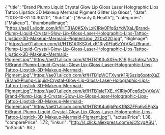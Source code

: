 {
	"title": "Brand Plump Liquid Crystal Glow Lip Gloss Laser Holographic Lips Tattoo Lipstick 3D Makeup Mermaid Pigment Glitter Lip Gloss",
	"date": "2018-10-31 10:30:20",
	"SubCat": ["Beauty & Health"],
	"categories": ["Makeup"],
	"thumbnailImage": "https://ae01.alicdn.com/kf/HTB1A0KSXyLxK1Rjy0Ffq6zYdVXaL/Brand-Plump-Liquid-Crystal-Glow-Lip-Gloss-Laser-Holographic-Lips-Tattoo-Lipstick-3D-Makeup-Mermaid-Pigment.jpg_220x220.jpg",
	"BigImage": ["https://ae01.alicdn.com/kf/HTB1A0KSXyLxK1Rjy0Ffq6zYdVXaL/Brand-Plump-Liquid-Crystal-Glow-Lip-Gloss-Laser-Holographic-Lips-Tattoo-Lipstick-3D-Makeup-Mermaid-Pigment.jpg","https://ae01.alicdn.com/kf/HTB1K3uSXEvrK1RjSszfq6xJNVXa5/Brand-Plump-Liquid-Crystal-Glow-Lip-Gloss-Laser-Holographic-Lips-Tattoo-Lipstick-3D-Makeup-Mermaid-Pigment.jpg","https://ae01.alicdn.com/kf/HTB1pWCTXynrK1RjSsziq6xptpXaZ/Brand-Plump-Liquid-Crystal-Glow-Lip-Gloss-Laser-Holographic-Lips-Tattoo-Lipstick-3D-Makeup-Mermaid-Pigment.jpg","https://ae01.alicdn.com/kf/HTB1sIeTXE_rK1Rjy0Fcq6zEvVXaV/Brand-Plump-Liquid-Crystal-Glow-Lip-Gloss-Laser-Holographic-Lips-Tattoo-Lipstick-3D-Makeup-Mermaid-Pigment.jpg","https://ae01.alicdn.com/kf/HTB1K4u6jbPpK1RjSZFFq6y5PpXaE/Brand-Plump-Liquid-Crystal-Glow-Lip-Gloss-Laser-Holographic-Lips-Tattoo-Lipstick-3D-Makeup-Mermaid-Pigment.jpg"],
	"actualPrice": 1.38,
	"comparePrice": 1.72,
	"linkurl": "http://s.click.aliexpress.com/e/cYcygASU",
	"inStock": 93
}
